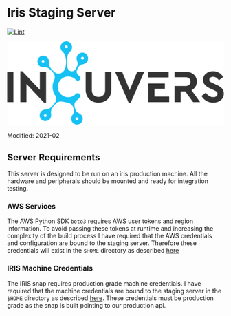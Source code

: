 # Iris Staging Server
[![Lint](https://github.com/Incuvers/iris-staging/actions/workflows/lint.yaml/badge.svg)](https://github.com/Incuvers/iris-staging/actions/workflows/lint.yaml)

![img](/docs/img/Incuvers-black.png)

Modified: 2021-02

## Server Requirements
This server is designed to be run on an iris production machine. All the hardware and peripherals should be mounted and ready for integration testing.

### AWS Services
The AWS Python SDK `boto3` requires AWS user tokens and region information. To avoid passing these tokens at runtime and increasing the complexity of the build process I have required that the AWS credentials and configuration are bound to the staging server. Therefore these credentials will exist in the `$HOME` directory as described [here](.aws/README.md)

### IRIS Machine Credentials
The IRIS snap requires production grade machine credentials. I have required that the machine credentials are bound to the staging server in the `$HOME` directory as described [here](.secrets/README.md). These credentials must be production grade as the snap is built pointing to our production api.